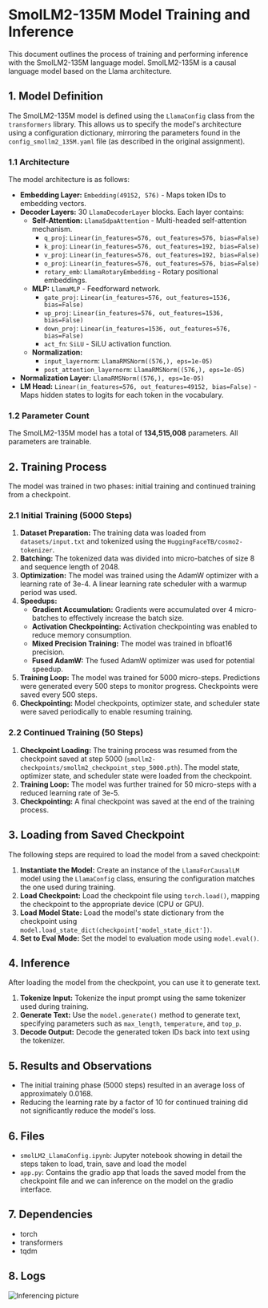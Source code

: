 # SmolLM2-135M Model Training and Inference

This document outlines the process of training and performing inference with the SmolLM2-135M language model.  SmolLM2-135M is a causal language model based on the Llama architecture.

## 1. Model Definition

The SmolLM2-135M model is defined using the `LlamaConfig` class from the `transformers` library.  This allows us to specify the model's architecture using a configuration dictionary, mirroring the parameters found in the `config_smollm2_135M.yaml` file (as described in the original assignment).

### 1.1 Architecture

The model architecture is as follows:

*   **Embedding Layer:** `Embedding(49152, 576)` - Maps token IDs to embedding vectors.
*   **Decoder Layers:** 30 `LlamaDecoderLayer` blocks. Each layer contains:
    *   **Self-Attention:** `LlamaSdpaAttention` - Multi-headed self-attention mechanism.
        *   `q_proj`: `Linear(in_features=576, out_features=576, bias=False)`
        *   `k_proj`: `Linear(in_features=576, out_features=192, bias=False)`
        *   `v_proj`: `Linear(in_features=576, out_features=192, bias=False)`
        *   `o_proj`: `Linear(in_features=576, out_features=576, bias=False)`
        *   `rotary_emb`: `LlamaRotaryEmbedding` - Rotary positional embeddings.
    *   **MLP:** `LlamaMLP` - Feedforward network.
        *   `gate_proj`: `Linear(in_features=576, out_features=1536, bias=False)`
        *   `up_proj`: `Linear(in_features=576, out_features=1536, bias=False)`
        *   `down_proj`: `Linear(in_features=1536, out_features=576, bias=False)`
        *   `act_fn`: `SiLU` -  SiLU activation function.
    *   **Normalization:**
        *   `input_layernorm`: `LlamaRMSNorm((576,), eps=1e-05)`
        *   `post_attention_layernorm`: `LlamaRMSNorm((576,), eps=1e-05)`
*   **Normalization Layer:** `LlamaRMSNorm((576,), eps=1e-05)`
*   **LM Head:** `Linear(in_features=576, out_features=49152, bias=False)` - Maps hidden states to logits for each token in the vocabulary.

### 1.2 Parameter Count

The SmolLM2-135M model has a total of **134,515,008** parameters. All parameters are trainable.

## 2. Training Process

The model was trained in two phases: initial training and continued training from a checkpoint.

### 2.1 Initial Training (5000 Steps)

1.  **Dataset Preparation:** The training data was loaded from `datasets/input.txt` and tokenized using the `HuggingFaceTB/cosmo2-tokenizer`.
2.  **Batching:** The tokenized data was divided into micro-batches of size 8 and sequence length of 2048.
3.  **Optimization:** The model was trained using the AdamW optimizer with a learning rate of 3e-4. A linear learning rate scheduler with a warmup period was used.
4.  **Speedups:**
    *   **Gradient Accumulation:** Gradients were accumulated over 4 micro-batches to effectively increase the batch size.
    *   **Activation Checkpointing:** Activation checkpointing was enabled to reduce memory consumption.
    *   **Mixed Precision Training:** The model was trained in bfloat16 precision.
    *   **Fused AdamW:** The fused AdamW optimizer was used for potential speedup.
5.  **Training Loop:** The model was trained for 5000 micro-steps.  Predictions were generated every 500 steps to monitor progress. Checkpoints were saved every 500 steps.
6.  **Checkpointing:** Model checkpoints, optimizer state, and scheduler state were saved periodically to enable resuming training.

### 2.2 Continued Training (50 Steps)

1.  **Checkpoint Loading:** The training process was resumed from the checkpoint saved at step 5000 (`smollm2-checkpoints/smollm2_checkpoint_step_5000.pth`). The model state, optimizer state, and scheduler state were loaded from the checkpoint.
2.  **Training Loop:** The model was further trained for 50 micro-steps with a reduced learning rate of 3e-5.
3.  **Checkpointing:** A final checkpoint was saved at the end of the training process.

## 3. Loading from Saved Checkpoint

The following steps are required to load the model from a saved checkpoint:

1.  **Instantiate the Model:** Create an instance of the `LlamaForCausalLM` model using the `LlamaConfig` class, ensuring the configuration matches the one used during training.
2.  **Load Checkpoint:** Load the checkpoint file using `torch.load()`, mapping the checkpoint to the appropriate device (CPU or GPU).
3.  **Load Model State:** Load the model's state dictionary from the checkpoint using `model.load_state_dict(checkpoint['model_state_dict'])`.
4.  **Set to Eval Mode:** Set the model to evaluation mode using `model.eval()`.

## 4. Inference

After loading the model from the checkpoint, you can use it to generate text.

1.  **Tokenize Input:** Tokenize the input prompt using the same tokenizer used during training.
2.  **Generate Text:** Use the `model.generate()` method to generate text, specifying parameters such as `max_length`, `temperature`, and `top_p`.
3.  **Decode Output:** Decode the generated token IDs back into text using the tokenizer.

## 5. Results and Observations

*   The initial training phase (5000 steps) resulted in an average loss of approximately 0.0168.
*   Reducing the learning rate by a factor of 10 for continued training did not significantly reduce the model's loss.

## 6. Files

*   `smolLM2_LlamaConfig.ipynb`: Jupyter notebook showing in detail the steps taken to load, train, save and load the model
*   `app.py`: Contains the gradio app that loads the saved model from the checkpoint file and we can inference on the model on the gradio interface.

## 7. Dependencies

*   torch
*   transformers
*   tqdm

## 8. Logs

![Inferencing picture](/SmolLM2-Shakespeare-Narrator/gradio_app/app.png)